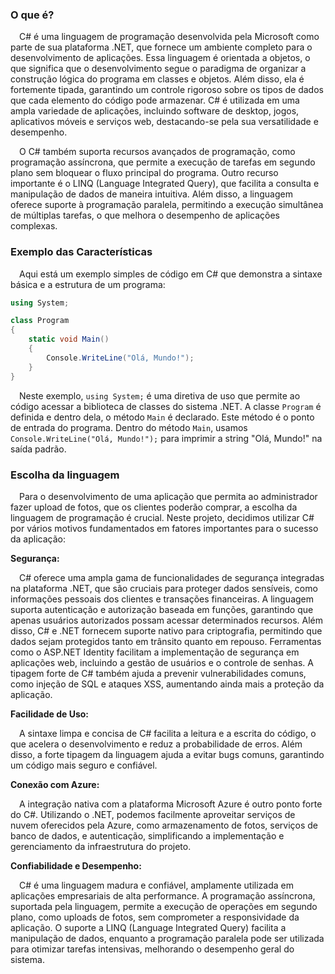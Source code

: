 ### O que é?  

&emsp;C# é uma linguagem de programação desenvolvida pela Microsoft como parte de sua plataforma .NET, que fornece um ambiente completo para o desenvolvimento de aplicações. Essa linguagem é orientada a objetos, o que significa que o desenvolvimento segue o paradigma de organizar a construção lógica do programa em classes e objetos. Além disso, ela é fortemente tipada, garantindo um controle rigoroso sobre os tipos de dados que cada elemento do código pode armazenar. C# é utilizada em uma ampla variedade de aplicações, incluindo software de desktop, jogos, aplicativos móveis e serviços web, destacando-se pela sua versatilidade e desempenho.

&emsp;O C# também suporta recursos avançados de programação, como programação assíncrona, que permite a execução de tarefas em segundo plano sem bloquear o fluxo principal do programa. Outro recurso importante é o LINQ (Language Integrated Query), que facilita a consulta e manipulação de dados de maneira intuitiva. Além disso, a linguagem oferece suporte à programação paralela, permitindo a execução simultânea de múltiplas tarefas, o que melhora o desempenho de aplicações complexas.

### Exemplo das Características

&emsp;Aqui está um exemplo simples de código em C# que demonstra a sintaxe básica e a estrutura de um programa:

```csharp
using System;

class Program
{
    static void Main()
    {
        Console.WriteLine("Olá, Mundo!");
    }
}
```

&emsp;Neste exemplo, `using System;` é uma diretiva de uso que permite ao código acessar a biblioteca de classes do sistema .NET. A classe `Program` é definida e dentro dela, o método `Main` é declarado. Este método é o ponto de entrada do programa. Dentro do método `Main`, usamos `Console.WriteLine("Olá, Mundo!");` para imprimir a string "Olá, Mundo!" na saída padrão.

### Escolha da linguagem

&emsp;Para o desenvolvimento de uma aplicação que permita ao administrador fazer upload de fotos, que os clientes poderão comprar, a escolha da linguagem de programação é crucial. Neste projeto, decidimos utilizar C# por vários motivos fundamentados em fatores importantes para o sucesso da aplicação:

**Segurança:**

&emsp;C# oferece uma ampla gama de funcionalidades de segurança integradas na plataforma .NET, que são cruciais para proteger dados sensíveis, como informações pessoais dos clientes e transações financeiras. A linguagem suporta autenticação e autorização baseada em funções, garantindo que apenas usuários autorizados possam acessar determinados recursos. Além disso, C# e .NET fornecem suporte nativo para criptografia, permitindo que dados sejam protegidos tanto em trânsito quanto em repouso. Ferramentas como o ASP.NET Identity facilitam a implementação de segurança em aplicações web, incluindo a gestão de usuários e o controle de senhas. A tipagem forte de C# também ajuda a prevenir vulnerabilidades comuns, como injeção de SQL e ataques XSS, aumentando ainda mais a proteção da aplicação.

**Facilidade de Uso:**

&emsp;A sintaxe limpa e concisa de C# facilita a leitura e a escrita do código, o que acelera o desenvolvimento e reduz a probabilidade de erros. Além disso, a forte tipagem da linguagem ajuda a evitar bugs comuns, garantindo um código mais seguro e confiável.

**Conexão com Azure:**

&emsp;A integração nativa com a plataforma Microsoft Azure é outro ponto forte do C#. Utilizando o .NET, podemos facilmente aproveitar serviços de nuvem oferecidos pela Azure, como armazenamento de fotos, serviços de banco de dados, e autenticação, simplificando a implementação e gerenciamento da infraestrutura do projeto.

**Confiabilidade e Desempenho:**

&emsp;C# é uma linguagem madura e confiável, amplamente utilizada em aplicações empresariais de alta performance. A programação assíncrona, suportada pela linguagem, permite a execução de operações em segundo plano, como uploads de fotos, sem comprometer a responsividade da aplicação. O suporte a LINQ (Language Integrated Query) facilita a manipulação de dados, enquanto a programação paralela pode ser utilizada para otimizar tarefas intensivas, melhorando o desempenho geral do sistema.
